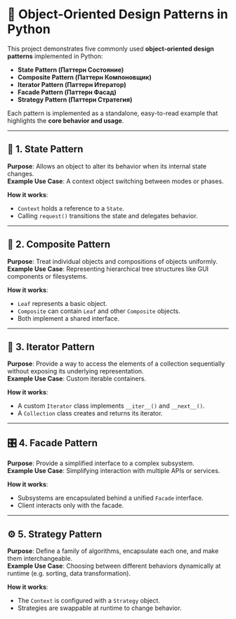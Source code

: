# 🧠 Object-Oriented Design Patterns in Python

This project demonstrates five commonly used **object-oriented design patterns** implemented in Python:

- **State Pattern (Паттерн Состояние)**
- **Composite Pattern (Паттерн Компоновщик)**
- **Iterator Pattern (Паттерн Итератор)**
- **Facade Pattern (Паттерн Фасад)**
- **Strategy Pattern (Паттерн Стратегия)**

Each pattern is implemented as a standalone, easy-to-read example that highlights the **core behavior and usage**.

---

## 🧩 1. State Pattern

**Purpose**: Allows an object to alter its behavior when its internal state changes.  
**Example Use Case**: A context object switching between modes or phases.

**How it works**:  
- `Context` holds a reference to a `State`.
- Calling `request()` transitions the state and delegates behavior.

---

## 🌿 2. Composite Pattern

**Purpose**: Treat individual objects and compositions of objects uniformly.  
**Example Use Case**: Representing hierarchical tree structures like GUI components or filesystems.

**How it works**:  
- `Leaf` represents a basic object.
- `Composite` can contain `Leaf` and other `Composite` objects.
- Both implement a shared interface.

---

## 🔁 3. Iterator Pattern

**Purpose**: Provide a way to access the elements of a collection sequentially without exposing its underlying representation.  
**Example Use Case**: Custom iterable containers.

**How it works**:  
- A custom `Iterator` class implements `__iter__()` and `__next__()`.
- A `Collection` class creates and returns its iterator.

---

## 🎛 4. Facade Pattern

**Purpose**: Provide a simplified interface to a complex subsystem.  
**Example Use Case**: Simplifying interaction with multiple APIs or services.

**How it works**:  
- Subsystems are encapsulated behind a unified `Facade` interface.
- Client interacts only with the facade.

---

## ⚙️ 5. Strategy Pattern

**Purpose**: Define a family of algorithms, encapsulate each one, and make them interchangeable.  
**Example Use Case**: Choosing between different behaviors dynamically at runtime (e.g. sorting, data transformation).

**How it works**:  
- The `Context` is configured with a `Strategy` object.
- Strategies are swappable at runtime to change behavior.
